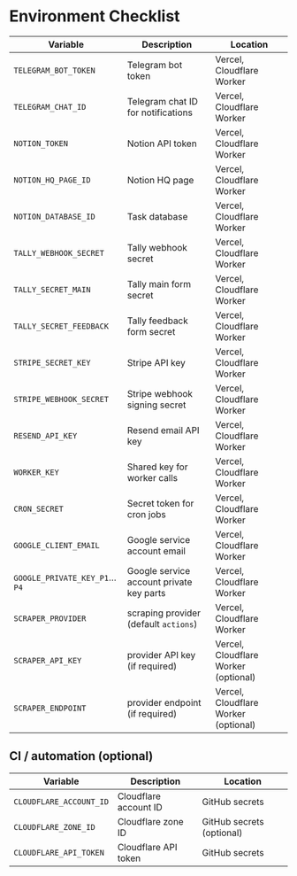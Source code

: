 # Environment Checklist

| Variable | Description | Location |
| --- | --- | --- |
| `TELEGRAM_BOT_TOKEN` | Telegram bot token | Vercel, Cloudflare Worker |
| `TELEGRAM_CHAT_ID` | Telegram chat ID for notifications | Vercel, Cloudflare Worker |
| `NOTION_TOKEN` | Notion API token | Vercel, Cloudflare Worker |
| `NOTION_HQ_PAGE_ID` | Notion HQ page | Vercel, Cloudflare Worker |
| `NOTION_DATABASE_ID` | Task database | Vercel, Cloudflare Worker |
| `TALLY_WEBHOOK_SECRET` | Tally webhook secret | Vercel, Cloudflare Worker |
| `TALLY_SECRET_MAIN` | Tally main form secret | Vercel, Cloudflare Worker |
| `TALLY_SECRET_FEEDBACK` | Tally feedback form secret | Vercel, Cloudflare Worker |
| `STRIPE_SECRET_KEY` | Stripe API key | Vercel, Cloudflare Worker |
| `STRIPE_WEBHOOK_SECRET` | Stripe webhook signing secret | Vercel, Cloudflare Worker |
| `RESEND_API_KEY` | Resend email API key | Vercel, Cloudflare Worker |
| `WORKER_KEY` | Shared key for worker calls | Vercel, Cloudflare Worker |
| `CRON_SECRET` | Secret token for cron jobs | Vercel, Cloudflare Worker |
| `GOOGLE_CLIENT_EMAIL` | Google service account email | Vercel, Cloudflare Worker |
| `GOOGLE_PRIVATE_KEY_P1`…`P4` | Google service account private key parts | Vercel, Cloudflare Worker |
| `SCRAPER_PROVIDER` | scraping provider (default `actions`) | Vercel, Cloudflare Worker |
| `SCRAPER_API_KEY` | provider API key (if required) | Vercel, Cloudflare Worker (optional) |
| `SCRAPER_ENDPOINT` | provider endpoint (if required) | Vercel, Cloudflare Worker (optional) |

## CI / automation (optional)

| Variable | Description | Location |
| --- | --- | --- |
| `CLOUDFLARE_ACCOUNT_ID` | Cloudflare account ID | GitHub secrets |
| `CLOUDFLARE_ZONE_ID` | Cloudflare zone ID | GitHub secrets (optional) |
| `CLOUDFLARE_API_TOKEN` | Cloudflare API token | GitHub secrets |

